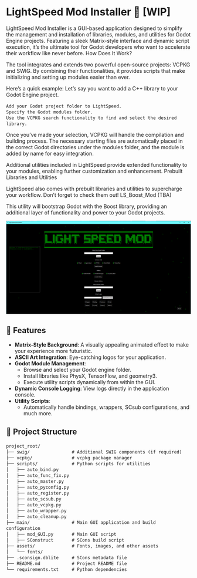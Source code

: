 # LightSpeed Mod Installer 🚀 [WIP]

LightSpeed Mod Installer is a GUI-based application designed to simplify the management and installation of libraries, modules, and utilities for Godot Engine projects. Featuring a sleek Matrix-style interface and dynamic script execution, it’s the ultimate tool for Godot developers who want to accelerate their workflow like never before.
How Does It Work?

The tool integrates and extends two powerful open-source projects: VCPKG and SWIG. By combining their functionalities, it provides scripts that make initializing and setting up modules easier than ever.

Here’s a quick example:
Let’s say you want to add a C++ library to your Godot Engine project.

    Add your Godot project folder to LightSpeed.
    Specify the Godot modules folder.
    Use the VCPKG search functionality to find and select the desired library.

Once you’ve made your selection, VCPKG will handle the compilation and building process. The necessary starting files are automatically placed in the correct Godot directories under the modules folder, and the module is added by name for easy integration.

Additional utilities included in LightSpeed provide extended functionality to your modules, enabling further customization and enhancement.
Prebuilt Libraries and Utilities

LightSpeed also comes with prebuilt libraries and utilities to supercharge your workflow. Don’t forget to check them out!
LS_Boost_Mod (TBA)

This utility will bootstrap Godot with the Boost library, providing an additional layer of functionality and power to your Godot projects.

![Light Speed Mod GUI](assets/AppGUI.png "Light Speed Mod GUI")

## 🎨 Features

- **Matrix-Style Background**: A visually appealing animated effect to make your experience more futuristic.
- **ASCII Art Integration**: Eye-catching logos for your application.
- **Godot Module Management**:
  - Browse and select your Godot engine folder.
  - Install libraries like PhysX, TensorFlow, and geometry3.
  - Execute utility scripts dynamically from within the GUI.
- **Dynamic Console Logging**: View logs directly in the application console.
- **Utility Scripts**:
  - Automatically handle bindings, wrappers, SCsub configurations, and much more.

## 📂 Project Structure

```plaintext
project_root/
├── swig/                # Additional SWIG components (if required)
├── vcpkg/               # vcpkg package manager
├── scripts/             # Python scripts for utilities
│   ├── auto_bind.py
│   ├── auto_func_fix.py
│   ├── auto_master.py
│   ├── auto_pyconfig.py
│   ├── auto_register.py
│   ├── auto_scsub.py
│   ├── auto_vcpkg.py
│   ├── auto_wrapper.py
│   ├── auto_cleanup.py
├── main/                # Main GUI application and build configuration
│   ├── mod_GUI.py       # Main GUI script
│   ├── SConstruct       # SCons build script
├── assets/              # Fonts, images, and other assets
│   └── fonts/
├── .sconsign.dblite     # SCons metadata file
├── README.md            # Project README file
└── requirements.txt     # Python dependencies

